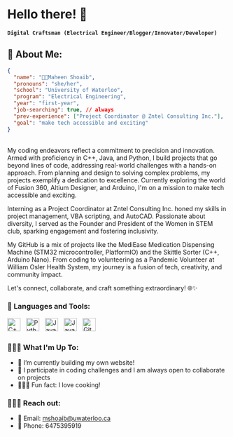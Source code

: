 # Hello there! 👋

**`Digital Craftsman (Electrical Engineer/Blogger/Innovator/Developer)`**

## 🚀 About Me:
```json
{
  "name": "🌌💡Maheen Shoaib",
  "pronouns": "she/her",
  "school": "University of Waterloo",
  "program": "Electrical Engineering",
  "year": "first-year",
  "job-searching": true, // always
  "prev-experience": ["Project Coordinator @ Zntel Consulting Inc."],
  "goal": "make tech accessible and exciting"
}
```
<br />
My coding endeavors reflect a commitment to precision and innovation. Armed with proficiency in C++, Java, and Python, I build projects that go beyond lines of code, addressing real-world challenges with a hands-on approach. From planning and design to solving complex problems, my projects exemplify a dedication to excellence. Currently exploring the world of Fusion 360, Altium Designer, and Arduino, I'm on a mission to make tech accessible and exciting.
<br />

Interning as a Project Coordinator at Zntel Consulting Inc. honed my skills in project management, VBA scripting, and AutoCAD. Passionate about diversity, I served as the Founder and President of the Women in STEM club, sparking engagement and fostering inclusivity.
<br />

My GitHub is a mix of projects like the MediEase Medication Dispensing Machine (STM32 microcontroller, PlatformIO) and the Skittle Sorter (C++, Arduino Nano). From coding to volunteering as a Pandemic Volunteer at William Osler Health System, my journey is a fusion of tech, creativity, and community impact.
<br />

Let's connect, collaborate, and craft something extraordinary! 🌐✨
<br />

### 🧰 Languages and Tools:
<img align="left" alt="C++" width="30px" style="padding-right:10px;" src="https://cdn.jsdelivr.net/gh/devicons/devicon/icons/cplusplus/cplusplus-line.svg" />
<img align="left" alt="Python" width="30px" style="padding-right:10px;" src="https://cdn.jsdelivr.net/gh/devicons/devicon/icons/python/python-plain.svg" />
<img align="left" alt="Java" width="30px" style="padding-right:10px;" src="https://cdn.jsdelivr.net/gh/devicons/devicon/icons/java/java-original.svg"/>
<img align="left" alt="JavaScript" width="30px" style="padding-right:10px;" src="https://cdn.jsdelivr.net/gh/devicons/devicon/icons/javascript/javascript-plain.svg" />
<img align="left" alt="GitHub" width="30px" style="padding-right:10px;" src="https://cdn.jsdelivr.net/gh/devicons/devicon/icons/github/github-original.svg" />
<br />
<br />


### 👩‍💻✨ What I'm Up To:
- 🌱 I’m currently building my own website!
- 👯 I participate in coding challenges and I am always open to collaborate on projects
- 🍔🥗🍜 Fun fact: I love cooking!

### 📧🤝🌐 Reach out:
- 📧 Email: mshoaib@uwaterloo.ca
- 📱 Phone: 6475395919
